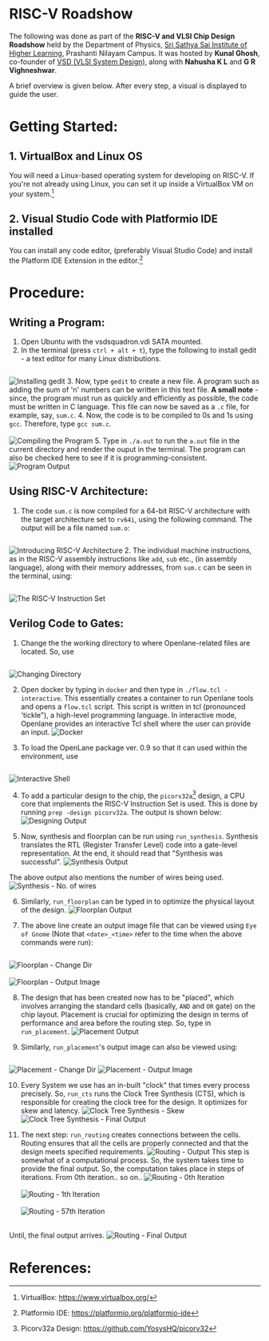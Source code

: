 # RISC-V Roadshow


The following was done as part of the **RISC-V and VLSI Chip Design Roadshow** held by the Department of Physics, [Sri Sathya Sai Institute of Higher Learning](https://www.sssihl.edu.in/), Prashanti Nilayam Campus. It was hosted by **Kunal Ghosh**, co-founder of [VSD (VLSI System Design)](https://www.vlsisystemdesign.com/), along with **Nahusha K L** and **G R Vighneshwar**.

A brief overview is given below. After every step, a visual is displayed to guide the user.

# Getting Started:
## 1. VirtualBox and Linux OS
You will need a Linux-based operating system for developing on RISC-V. If you're not already using Linux, you can set it up inside a VirtualBox VM on your system.[^1]
## 2. Visual Studio Code with Platformio IDE installed
You can install any code editor, (preferably Visual Studio Code) and install the Platform IDE Extension in the editor.[^2]

# Procedure:
## Writing a Program:
1. Open Ubuntu with the vsdsquadron.vdi SATA mounted.
2. In the terminal (press `ctrl + alt + t`), type the following to install gedit - a text editor for many Linux distributions. 
```sudo apt install gedit
```
![Installing gedit](./images/1.%20install_gedit.png)
3. Now, type `gedit` to create a new file. A program such as adding the sum of 'n' numbers can be written in this text file. **A small note** - since, the program must run as quickly and efficiently as possible, the code must be written in C language. This file can now be saved as a `.c` file, for example, say, `sum.c`.
4. Now, the code is to be compiled to 0s and 1s using `gcc`. Therefore, type `gcc sum.c`. <br><br>
![Compiling the Program](./images/2.%20gcc.png)
5. Type in `./a.out` to run the `a.out` file in the current directory and render the ouput in the terminal. The program can also be checked here to see if it is programming-consistent.
![Program Output](./images/3.%20sum_output.png)

## Using RISC-V Architecture:   

1. The code `sum.c` is now compiled for a 64-bit RISC-V architecture with the target architecture set to `rv64i`, using the following command. The output will be a file named `sum.o`:
```riscv64-unknown-elf-gcc -O1 -mabi=lp64 -march=rv64i -o sum.o sum.c
```
![Introducing RISC-V Architecture](./images/4.%20risc-v_architecture.png)
2. The individual machine instructions, as in the RISC-V assembly instructions like `add`, `sub` etc., (in assembly language), along with their memory addresses, from `sum.c` can be seen in the terminal, using:
```riscv64-unknown-elf-objdump -d sum.o
```
![The RISC-V Instruction Set](./images/5.%20objdump.png)

## Verilog Code to Gates:
1. Change the the working directory to where Openlane-related files are located. So, use
```cd Desktop/work/tools/openlane_working_dir/openlane
```
![Changing Directory](./images/6.%20change_dir.png)

2. Open docker by typing in `docker` and then type in `./flow.tcl -interactive`. This essentially creates a container to run Openlane tools and opens a `flow.tcl` script. This script is written in tcl (pronounced 'tickle"), a high-level programming language. In interactive mode, Openlane provides an interactive Tcl shell where the user can provide an input.
![Docker](./images/7.%20docker.png)

3. To load the OpenLane package ver. 0.9 so that it can used within the environment, use
```package require openlane 0.9
```
![Interactive Shell](./images/8.%20tcl_interactive.png)

4. To add a particular design to the chip, the `picorv32a`[^3] design, a CPU core that implements the RISC-V Instruction Set is used. This is done by running `prep -design picorv32a`. The output is shown below:
![Designing Output](./images/9.%20tcl_output.png)

5. Now, synthesis and floorplan can be run using `run_synthesis`. Synthesis translates the RTL (Register Transfer Level) code into a gate-level representation. At the end, it should read that "Synthesis was successful".
![Synthesis Output](./images/10.%20synthesis_output.png)

The above output also mentions the number of wires being used. 
![Synthesis - No. of wires](./images/12.%20synthesis_output2.png)

6. Similarly, `run_floorplan` can be typed in to optimize the physical layout of the design.
![Floorplan Output](./images/14.%20floorplan_output.png)

7. The above line create an output image file that can be viewed using `Eye of Gnome` (Note that `<date>_<time>` refer to the time when the above commands were run):
```eog designs/picorv32a/runs/<date>_<time>/results/floorplan/picorva32a.floorplan.def.png
```
![Floorplan - Change Dir](./images/13.%20floorplan_code.png) <br><br>
![Floorplan - Output Image](./images/14.%20floorplan_output.png)

8. The design that has been created now has to be "placed", which involves arranging the standard cells (basically, `AND` and `OR` gate) on the chip layout. Placement is crucial for optimizing the design in terms of performance and area before the routing step. So, type in `run_placement`.
![Placement Output](./images/16.%20placement_output.png)

9. Similarly, `run_placement`'s output image can also be viewed using:
```eog designs/picorv32a/runs/<date>_<time>/results/placement/picorva32a.placement.def.png
```
![Placement - Change Dir](./images/17.%20change_dir_placement.png)
![Placement - Output Image ](./images/18.%20placement.png)

10. Every System we use has an in-built "clock" that times every process precisely. So, `run_cts` runs the Clock Tree Synthesis (CTS), which is responsible for creating the clock tree for the design. It optimizes for skew and latency.
![Clock Tree Synthesis - Skew](./images/19.%20ctr_skew.png)
![Clock Tree Synthesis - Final Output](./images/20.%20ctr_output.png)

11. The next step: `run_routing` creates connections between the cells. Routing ensures that all the cells are properly connected and that the design meets specified requirements. 
![Routing - Output](21.%20routing_output1.png) 
This step is somewhat of a computational process. So, the system takes time to provide the final output. So, the computation takes place in steps of iterations. From 0th iteration.. so on..
![Routing - 0th Iteration](./images/22.%20Iteration_0.png) <br><br>
![Routing - 1th Iteration](./images/23.%20Iteration_1.png) <br><br>
![Routing - 57th Iteration](./images/24.%20Iteration_57.png) <br><br>

Until, the final output arrives. 
![Routing - Final Output](./images/25.%20routing_done.png)




















































# References:
[^1]: VirtualBox: https://www.virtualbox.org/
[^2]: Platformio IDE: https://platformio.org/platformio-ide
[^3]: Picorv32a Design: https://github.com/YosysHQ/picorv32
